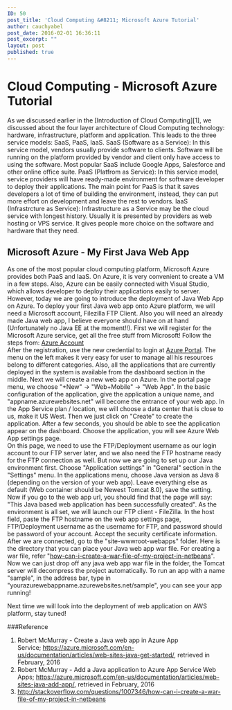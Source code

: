 ```yaml
---
ID: 50
post_title: 'Cloud Computing &#8211; Microsoft Azure Tutorial'
author: cauchyabel
post_date: 2016-02-01 16:36:11
post_excerpt: ""
layout: post
published: true
---
```

# Cloud Computing - Microsoft Azure Tutorial

As we discussed earlier in the [Introduction of Cloud Computing][1], we discussed about the four layer architecture of Cloud Computing technology: hardware, infrastructure, platform and application. This leads to the three service models: SaaS, PaaS, IaaS. SaaS (Software as a Service): In this service model, vendors usually provide software to clients. Software will be running on the platform provided by vendor and client only have access to using the software. Most popular SaaS include Google Apps, Salesforce and other online office suite. PaaS (Platfrom as Service): In this service model, service providers will have ready-made environment for software developer to deploy their applications. The main point for PaaS is that it saves developers a lot of time of building the environment, instead, they can put more effort on development and leave the rest to vendors. IaaS (Infrastrcture as Service): Infrastructure as a Service may be the cloud service with longest history. Usually it is presented by providers as web hosting or VPS service. It gives people more choice on the software and hardware that they need. 
## Microsoft Azure - My First Java Web App
As one of the most popular cloud computing platform, Microsoft Azure provides both PaaS and IaaS. On Azure, it is very convenient to create a VM in a few steps. Also, Azure can be easily connected with Visual Studio, which allows developer to deploy their applications easily to server. However, today we are going to introduce the deployment of Java Web App on Azure. To deploy your first Java web app onto Azure platform, we will need a Microsoft account, Filezilla FTP Client. Also you will need an already made Java web app, I believe everyone should have on at hand (Unfortunately no Java EE at the moment!!). First we will register for the Microsoft Azure service, get all the free stuff from Microsoft! Follow the steps from: 
[Azure Account](https://account.windowsazure.com/Home/Index)  
After the registration, use the new credential to login at [Azure Portal](http://portal.azure.com). The menu on the left makes it very easy for user to manage all his resources belong to different categories. Also, all the applications that are currently deployed in the system is available from the dashboard section in the middle. Next we will create a new web app on Azure. In the portal page menu, we choose "+New" -> "Web+Mobile" -> "Web App". In the basic configuration of the application, give the application a unique name, and "appname.azurewebsites.net" will become the entrance of your web app. In the App Service plan / location, we will choose a data center that is close to us, make it US West. Then we just click on "Create" to create the application. After a few seconds, you should be able to see the application appear on the dashboard. Choose the application, you will see Azure Web App settings page.  
On this page, we need to use the FTP/Deployment username as our login account to our FTP server later, and we also need the FTP hostname ready for the FTP connection as well. But now we are going to set up our Java environment first. Choose "Application settings" in "General" section in the "Settings" menu. In the applications menu, choose Java version as Java 8 (depending on the version of your web app). Leave everything else as default (Web container should be Newest Tomcat 8.0), save the setting. Now if you go to the web app url, you should find that the page will say: "This Java based web application has been successfully created". As the environment is all set, we will launch our FTP client - FileZilla. In the host field, paste the FTP hostname on the web app settings page,  FTP/Deployment username as the username for FTP, and password should be password of your account. Accept the security certificate information. After we are connected, go to the "site-wwwroot-webapps" folder. Here is the directory that you can place your Java web app war file. For creating a war file, refer "[how-can-i-create-a-war-file-of-my-project-in-netbeans](http://stackoverflow.com/questions/1007346/how-can-i-create-a-war-file-of-my-project-in-netbeans)". Now we can just drop off any java web app war file in the folder, the Tomcat server will decompress the project automatically. To run an app with a name "sample", in the address bar, type in "yourazurewebappname.azurewebsites.net/sample", you can see your app running!  

Next time we will look into the deployment of web application on AWS platform, stay tuned!  

###Reference  
1. Robert McMurray - Create a Java web app in Azure App Service; https://azure.microsoft.com/en-us/documentation/articles/web-sites-java-get-started/, retrieved in February, 2016  
2. Robert McMurray - Add a Java application to Azure App Service Web Apps; https://azure.microsoft.com/en-us/documentation/articles/web-sites-java-add-app/, retrieved in February, 2016  
3. http://stackoverflow.com/questions/1007346/how-can-i-create-a-war-file-of-my-project-in-netbeans
